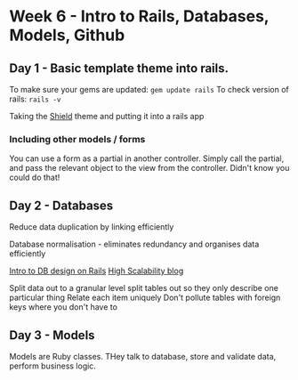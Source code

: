 # Week 6 - Intro to Rails, Databases, Models, Github

## Day 1 - Basic template theme into rails.
To make sure your gems are updated: ```gem update rails```
To check version of rails: ```rails -v```

Taking the [Shield](http://blacktie.co/2014/02/shield-one-page-theme/) theme and putting it into a rails app

### Including other models / forms
You can use a form as a partial in another controller. Simply call the partial, and pass the relevant object to the view from the controller. Didn't know you could do that!

## Day 2 - Databases

Reduce data duplication by linking efficiently

Database normalisation - eliminates redundancy and organises data efficiently

[Intro to DB design on Rails](https://quickleft.com/blog/introduction-to-database-design-on-rails/)
[High Scalability blog](http://highscalability.com/)

Split data out to a granular level
split tables out so they only describe one particular thing
Relate each item uniquely
Don't pollute tables with foreign keys where you don't have to


## Day 3 - Models

Models are Ruby classes. THey talk to database, store and validate data, perform business logic.
